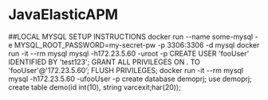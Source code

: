# JavaElasticAPM

##LOCAL MYSQL SETUP INSTRUCTIONS
docker run --name some-mysql -e MYSQL_ROOT_PASSWORD=my-secret-pw -p 3306:3306 -d mysql
docker run -it --rm mysql mysql -h172.23.5.60 -uroot -p
CREATE USER 'fooUser' IDENTIFIED BY 'test123';
GRANT ALL PRIVILEGES ON *.* TO 'fooUser'@'172.23.5.60’;
FLUSH PRIVILEGES;
docker run -it --rm mysql mysql -h172.23.5.60 -ufooUser -p
create database demoprj;
use demoprj;
create table demo(id int(10), string varcexit;har(20));

